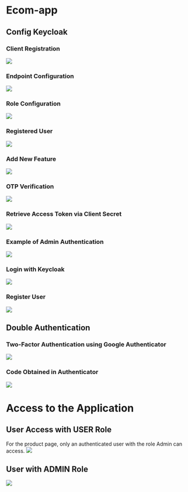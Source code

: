 # Ecom-app

## Config Keycloak

### Client Registration
<img src="Pics/clientenregistrer.png">

### Endpoint Configuration
<img src="Pics/endpoint.png">

### Role Configuration
<img src="Pics/ROLE.png">

### Registered User
<img src="Pics/USERENREGISTRE.png">

### Add New Feature
<img src="Pics/addnewf.png">

### OTP Verification
<img src="Pics/OTP.png">

### Retrieve Access Token via Client Secret
<img src="Pics/accestoken.png">

### Example of Admin Authentication
<img src="Pics/auth.png">

### Login with Keycloak
<img src="Pics/loginuser.png">

### Register User
<img src="Pics/register.png">

## Double Authentication

### Two-Factor Authentication using Google Authenticator
<img src="Pics/qr.png">

### Code Obtained in Authenticator
<img src="Pics/codelogin.png">

# Access to the Application

## User Access with USER Role
For the product page, only an authenticated user with the role Admin can access.
<img src="Pics/user1roleuser.png">

## User with ADMIN Role

<img src="Pics/user2prod.png">
